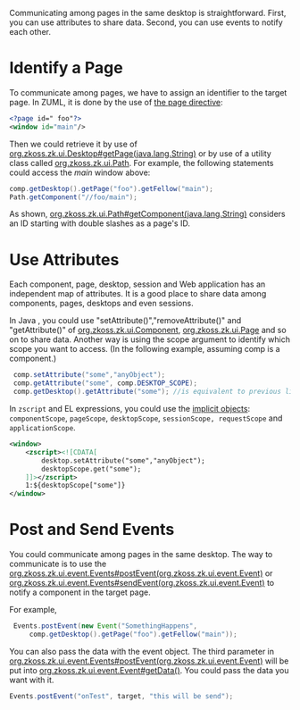  Communicating among pages in the same desktop is
straightforward. First, you can use attributes to share data. Second,
you can use events to notify each other.

# Identify a Page

To communicate among pages, we have to assign an identifier to the
target page. In ZUML, it is done by the use of [the page directive](/zuml_ref/page):

```xml
<?page id=" foo"?>
<window id="main"/>
```

Then we could retrieve it by use of
[org.zkoss.zk.ui.Desktop#getPage(java.lang.String)](https://www.zkoss.org/javadoc/latest/zk/org/zkoss/zk/ui/Desktop.html#getPage(java.lang.String))
or by use of a utility class called
[org.zkoss.zk.ui.Path](https://www.zkoss.org/javadoc/latest/zk/org/zkoss/zk/ui/Path.html). For example, the following
statements could access the *main* window above:

```java
comp.getDesktop().getPage("foo").getFellow("main");
Path.getComponent("//foo/main");
```

As shown,
[org.zkoss.zk.ui.Path#getComponent(java.lang.String)](https://www.zkoss.org/javadoc/latest/zk/org/zkoss/zk/ui/Path.html#getComponent(java.lang.String))
considers an ID starting with double slashes as a page's ID.

# Use Attributes

Each component, page, desktop, session and Web application has an
independent map of attributes. It is a good place to share data among
components, pages, desktops and even sessions.

In Java , you could use "setAttribute()","removeAttribute()" and
"getAttribute()" of
[org.zkoss.zk.ui.Component](https://www.zkoss.org/javadoc/latest/zk/org/zkoss/zk/ui/Component.html),
[org.zkoss.zk.ui.Page](https://www.zkoss.org/javadoc/latest/zk/org/zkoss/zk/ui/Page.html) and so on to
share data. Another way is using the scope argument to identify which
scope you want to access. (In the following example, assuming comp is a
component.)

```java
 comp.setAttribute("some","anyObject");
 comp.getAttribute("some", comp.DESKTOP_SCOPE);
 comp.getDesktop().getAttribute("some"); //is equivalent to previous line
```

In `zscript` and EL expressions, you could use the [implicit objects](/zuml_ref/implicit_objects__predefinedvariables_):
`componentScope`, `pageScope`, `desktopScope`,
`sessionScope, requestScope` and `applicationScope`.

```xml
<window>
    <zscript><![CDATA[
        desktop.setAttribute("some","anyObject");
        desktopScope.get("some");
    ]]></zscript>
    1:${desktopScope["some"]}
</window>
```

# Post and Send Events

You could communicate among pages in the same desktop. The way to
communicate is to use the
[org.zkoss.zk.ui.event.Events#postEvent(org.zkoss.zk.ui.event.Event)](https://www.zkoss.org/javadoc/latest/zk/org/zkoss/zk/ui/event/Events.html#postEvent(org.zkoss.zk.ui.event.Event))
or
[org.zkoss.zk.ui.event.Events#sendEvent(org.zkoss.zk.ui.event.Event)](https://www.zkoss.org/javadoc/latest/zk/org/zkoss/zk/ui/event/Events.html#sendEvent(org.zkoss.zk.ui.event.Event))
to notify a component in the target page.

For example,

```java
 Events.postEvent(new Event("SomethingHappens",
     comp.getDesktop().getPage("foo").getFellow("main"));
```

You can also pass the data with the event object. The third parameter in
[org.zkoss.zk.ui.event.Events#postEvent(org.zkoss.zk.ui.event.Event)](https://www.zkoss.org/javadoc/latest/zk/org/zkoss/zk/ui/event/Events.html#postEvent(org.zkoss.zk.ui.event.Event))
will be put into
[org.zkoss.zk.ui.event.Event#getData()](https://www.zkoss.org/javadoc/latest/zk/org/zkoss/zk/ui/event/Event.html#getData()). You
could pass the data you want with it.

```java
Events.postEvent("onTest", target, "this will be send");    
```
